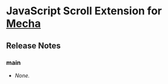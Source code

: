 JavaScript Scroll Extension for [Mecha](https://github.com/mecha-cms/mecha)
===========================================================================

Release Notes
-------------

### main

 - _None._
